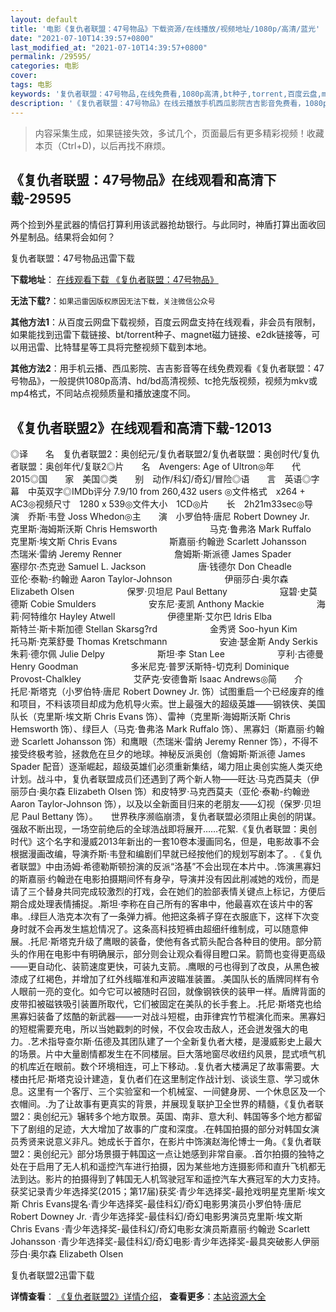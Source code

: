 ```yaml
---
layout: default
title: '电影《复仇者联盟：47号物品》下载资源/在线播放/视频地址/1080p/高清/蓝光'
date: "2021-07-10T14:39:57+0800"
last_modified_at: "2021-07-10T14:39:57+0800"
permalink: /29595/
categories: 电影
cover:
tags: 电影
keywords: '复仇者联盟：47号物品,在线免费看,1080p高清,bt种子,torrent,百度云盘,magnet,磁力链,迅雷下载资源'
description: '《复仇者联盟：47号物品》在线云播放手机西瓜影院吉吉影音免费看，1080p高清bd/hd未删减完整版和tc抢先枪版，mkv/mp4格式，附带bt/torrent种子、magnet/磁力链、百度云盘、网盘资源迅雷下载链接'
---
```


>内容采集生成，如果链接失效，多试几个，页面最后有更多精彩视频！收藏本页（Ctrl+D)，以后再找不麻烦。


## 《复仇者联盟：47号物品》在线观看和高清下载-29595

两个捡到外星武器的情侣打算利用该武器抢劫银行。与此同时，神盾打算出面收回外星制品。结果将会如何？


复仇者联盟：47号物品迅雷下载

**下载地址**： [在线观看下载 《复仇者联盟：47号物品》](https://www.993dy.com//vod-detail-id-19087.html) 


**无法下载?**：`如果迅雷因版权原因无法下载，关注微信公众号 `

**其他方法1**：从百度云网盘下载视频，百度云网盘支持在线观看，非会员有限制，如果能找到迅雷下载链接、bt/torrent种子、magnet磁力链接、e2dk链接等，可以用迅雷、比特彗星等工具将完整视频下载到本地。

**其他方法2**：用手机云播、西瓜影院、吉吉影音等在线免费观看《复仇者联盟：47号物品》，一般提供1080p高清、hd/bd高清视频、tc抢先版视频，视频为mkv或mp4格式，不同站点视频质量和播放速度不同。


## 《复仇者联盟2》在线观看和高清下载-12013

◎译　　名　复仇者联盟2：奥创纪元/复仇者联盟2/复仇者联盟：奥创时代/复仇者联盟：奥创年代/复联2◎片　　名　Avengers: Age of Ultron◎年　　代　2015◎国　　家　美国◎类　　别　动作/科幻/奇幻/冒险◎语　　言　英语◎字　　幕　中英双字◎IMDb评分 7.9/10 from 260,432 users ◎文件格式　x264 + AC3◎视频尺寸　1280 x 539◎文件大小　1CD◎片　　长　2h21m33sec◎导　　演　乔斯·韦登 Joss Whedon◎主　　演　小罗伯特·唐尼 Robert Downey Jr.　　　　　　克里斯·海姆斯沃斯 Chris Hemsworth　　　　　　马克·鲁弗洛 Mark Ruffalo　　　　　　克里斯·埃文斯 Chris Evans　　　　　　斯嘉丽·约翰逊 Scarlett Johansson　　　　　　杰瑞米·雷纳 Jeremy Renner　　　　　　詹姆斯·斯派德 James Spader　　　　　　塞缪尔·杰克逊 Samuel L. Jackson　　　　　　唐·钱德尔 Don Cheadle　　　　　　亚伦·泰勒-约翰逊 Aaron Taylor-Johnson　　　　　　伊丽莎白·奥尔森 Elizabeth Olsen　　　　　　保罗·贝坦尼 Paul Bettany　　　　　　寇碧·史莫德斯 Cobie Smulders　　　　　　安东尼·麦凯 Anthony Mackie　　　　　　海莉·阿特维尔 Hayley Atwell　　　　　　伊德里斯·艾尔巴 Idris Elba　　　　　　斯特兰·斯卡斯加德 Stellan Skarsg?rd　　　　　　金秀贤 Soo-hyun Kim　　　　　　托马斯·克莱舒曼 Thomas Kretschmann　　　　　　安迪·瑟金斯 Andy Serkis　　　　　　朱莉·德尔佩 Julie Delpy　　　　　　斯坦·李 Stan Lee　　　　　　亨利·古德曼 Henry Goodman　　　　　　多米尼克·普罗沃斯特-切克利 Dominique Provost-Chalkley　　　　　　艾萨克·安德鲁斯 Isaac Andrews◎简　　介　　托尼·斯塔克（小罗伯特·唐尼 Robert Downey Jr. 饰）试图重启一个已经废弃的维和项目，不料该项目却成为危机导火索。世上最强大的超级英雄——钢铁侠、美国队长（克里斯·埃文斯 Chris Evans 饰）、雷神（克里斯·海姆斯沃斯 Chris Hemsworth 饰）、绿巨人（马克·鲁弗洛 Mark Ruffalo 饰）、黑寡妇（斯嘉丽·约翰逊 Scarlett Johansson 饰）和鹰眼（杰瑞米·雷纳 Jeremy Renner 饰），不得不接受终极考验，拯救危在旦夕的地球。神秘反派奥创（詹姆斯·斯派德 James Spader 配音）逐渐崛起，超级英雄们必须重新集结，竭力阻止奥创实施人类灭绝计划。战斗中，复仇者联盟成员们还遇到了两个新人物——旺达·马克西莫夫（伊丽莎白·奥尔森 Elizabeth Olsen 饰）和皮特罗·马克西莫夫（亚伦·泰勒-约翰逊 Aaron Taylor-Johnson 饰），以及以全新面目归来的老朋友——幻视（保罗·贝坦尼 Paul Bettany 饰）。　　世界秩序濒临崩溃，复仇者联盟必须阻止奥创的阴谋。强敌不断出现，一场空前绝后的全球浩战即将展开……花絮.《复仇者联盟：奥创时代》这个名字和漫威2013年新出的一套10卷本漫画同名，但是，电影故事不会根据漫画改编，导演乔斯·韦登和编剧们早就已经按他们的规划写剧本了。.《复仇者联盟》中由汤姆·希德勒斯顿扮演的反派“洛基”不会出现在本片中。.饰演黑寡妇的斯嘉丽·约翰逊在电影拍摄期间怀有身孕，导演并没有因此削减她的戏份，而是请了三个替身共同完成较激烈的打戏，会在她们的脸部表情关键点上标记，方便后期合成处理表情捕捉。.斯坦·李称在自己所有的客串中，他最喜欢在该片中的客串。.绿巨人浩克本次有了一条弹力裤。他把这条裤子穿在衣服底下，这样下次变身时就不会再发生尴尬情况了。这条高科技短裤由超细纤维制成，可以随意伸展。.托尼·斯塔克升级了鹰眼的装备，使他有各式箭头配合各种目的使用。部分箭头的作用在电影中有明确展示，部分则会让观众看得目瞪口呆。箭筒也变得更高级——更自动化、装箭速度更快，可装九支箭。.鹰眼的弓也得到了改良，从黑色被漆成了红褐色，并增加了红外线瞄准和声波瞄准装置。.美国队长的盾牌同样有令人眼前一亮的变化。如今它可以被随时召回，就像钢铁侠的装甲一样。盾牌背面的皮带扣被磁铁吸引装置所取代，它们被固定在美队的长手套上。.托尼·斯塔克也给黑寡妇装备了炫酷的新武器——一对战斗短棍，由菲律宾竹节棍演化而来。黑寡妇的短棍需要充电，所以当她戳刺的时候，不仅会攻击敌人，还会迸发强大的电力。.艺术指导查尔斯·伍德及其团队建了一个全新复仇者大楼，是漫威影史上最大的场景。片中大量剧情都发生在不同楼层。巨大落地窗尽收纽约风景，昆式喷气机的机库近在眼前。数个环境相连，可上下移动。.复仇者大楼满足了故事需要。大楼由托尼·斯塔克设计建造，复仇者们在这里制定作战计划、谈谈生意、学习或休息。这里有一个客厅、三个实验室和一个机械室、一间健身房、一个休息区及一个衣帽间。.为了让故事有更真实的背景，并展现复联护卫全世界的精髓，《复仇者联盟2：奥创纪元》辗转多个地方取景。英国、南非、意大利、韩国等多个地方都留下了剧组的足迹，大大增加了故事的广度和深度。.在韩国拍摄的部分对韩国女演员秀贤来说意义非凡。她成长于首尔，在影片中饰演赵海伦博士一角。《复仇者联盟2：奥创纪元》部分场景摄于韩国这一点让她感到非常自豪。.首尔拍摄的独特之处在于启用了无人机和遥控汽车进行拍摄，因为某些地方连摄影师和直升飞机都无法到达。影片的拍摄得到了韩国无人机驾驶冠军和遥控汽车大赛冠军的大力支持。获奖记录青少年选择奖(2015；第17届)获奖·青少年选择奖-最抢戏明星克里斯·埃文斯 Chris Evans提名·青少年选择奖-最佳科幻/奇幻电影男演员小罗伯特·唐尼 Robert Downey Jr. ·青少年选择奖-最佳科幻/奇幻电影男演员克里斯·埃文斯 Chris Evans ·青少年选择奖-最佳科幻/奇幻电影女演员斯嘉丽·约翰逊 Scarlett Johansson ·青少年选择奖-最佳科幻/奇幻电影·青少年选择奖-最具突破影人伊丽莎白·奥尔森 Elizabeth Olsen


复仇者联盟2迅雷下载

**详情查看**： [《复仇者联盟2》详情介绍](/movie/12013/)， **查看更多**：[本站资源大全](/movie/t/all/)

